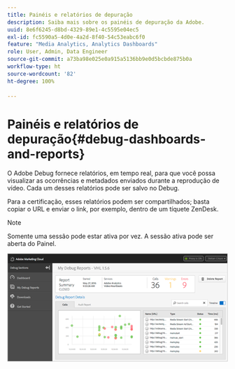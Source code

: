 ```yaml
---
title: Painéis e relatórios de depuração
description: Saiba mais sobre os painéis de depuração da Adobe.
uuid: 8e6f6245-d8bd-4329-89e1-4c5595e04ec5
exl-id: fc5590a5-4d0e-4a2d-8f40-54c53eabc6f0
feature: "Media Analytics, Analytics Dashboards"
role: User, Admin, Data Engineer
source-git-commit: a73ba98e025e0a915a5136bb9e0d5bcbde875b0a
workflow-type: ht
source-wordcount: '82'
ht-degree: 100%

---
```


# Painéis e relatórios de depuração{#debug-dashboards-and-reports}

O Adobe Debug fornece relatórios, em tempo real, para que você possa visualizar as ocorrências e metadados enviados durante a reprodução de vídeo. Cada um desses relatórios pode ser salvo no Debug.

Para a certificação, esses relatórios podem ser compartilhados; basta copiar o URL e enviar o link, por exemplo, dentro de um tíquete ZenDesk.

>[!NOTE]
>
>Somente uma sessão pode estar ativa por vez. A sessão ativa pode ser aberta do Painel.

![](assets/debug-dashboard.png)
